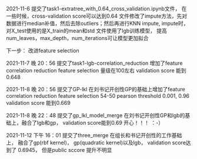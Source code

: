 2021-11-6 
  提交了task1-extratree_with_0.64_cross_validation.ipynb文件， 在一些时候，cross-validation score可以达到0.64
  文件修改了impute方法，先对数据进行median补值，然后去除outliers；然后再进行KNN impute, impute时，对X_test使用的是X_train的mean和std
  文件使用了lgb训练模型， 提高num_leaves，max_depth，num_iterations可让模型更加拟合
  
  下一步： 改进feature selection

2021-11-7 晚 20：56 
 提交了task1-lgb-correlation_reduction
 增加了feature correlation reduction
 feature selection 量级在100左右
 validation score 能到0.648
 
 2021-11-8 晚 20：56 
 提交了GP-lkl
 在刘书记开创性GP的基础上增加了feature correlation reduction
 feature selection 54-50 pearson threshold 0.001, 0.96
 validation score 能到0.669


 2021-11-8 晚 22：48 
 提交了gp_lkl_model_merge
 在刘书记开创性GP和lgb的基础上，融合了lgb和gp， validation score能到0.69 开心！！！ ：-）
 
 2021-11-12 下午 16：01 
提交了three_merge
在组长和书记开创性的工作基础上， 融合了gp(rbf kernel)， gp(quadratic kernel)以及lgb， 
validation score达到了 0.6945， 但是public sccore 提升不明显

